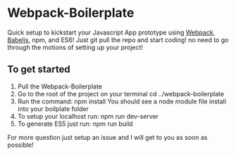 # Webpack-Boilerplate
Quick setup to kickstart your Javascript App prototype using  <a href="https://webpack.js.org/concepts">Webpack</a>, <a href="https://babeljs.io/">Babeljs</a>, npm, and ES6! Just git pull the repo and start coding! no need to go through the motions of setting up your project!  


<h2>To get started</h2>

<ol>
  <li>Pull the Webpack-Boilerplate
  <li>Go to the root of the project on your terminal cd ../webpack-boilerplate
  <li>Run the command: npm install  You should see a node module file install into your boilplate folder
  <li>To setup your localhost run: npm run dev-server
  <li>To generate ES5 just run: npm run build 
</ol>

For more question just setup an issue and I will get to you as soon as possible!

